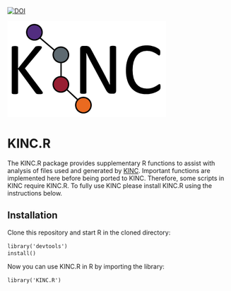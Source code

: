[![DOI](https://zenodo.org/badge/73464205.svg)](https://zenodo.org/badge/latestdoi/73464205)

![KINC logo](KINClogo.png)

# KINC.R

The KINC.R package provides supplementary R functions to assist with analysis of files used and generated by [KINC](https://github.com/SystemsGenetics/KINC).  Important functions are implemented here before being ported to KINC. Therefore, some scripts in KINC require KINC.R.  To fully use KINC please install KINC.R using the instructions below.

## Installation

Clone this repository and start R in the cloned directory:
```
library('devtools')
install()
```

Now you can use KINC.R in R by importing the library:
```
library('KINC.R')
```
